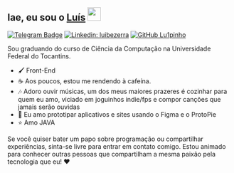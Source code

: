 ## Iae, eu sou o [Luís](https://https://github.com/lu1pinho) <img src="https://emojis.slackmojis.com/emojis/images/1643514229/1971/coin.gif?1643514229" width="30"/> 

<!--[![Twitter: ](https://img.shields.io/twitter/follow/?style=social)](https://twitter.com/) -->
[![Telegram Badge](https://img.shields.io/badge/-@lu1pinho-0088CC?style=flat&logo=Telegram&logoColor=white)](https://t.me/lu1pinho "Fale comigo pelo telegram :3")
[![Linkedin: luibezerra](https://img.shields.io/badge/-luibezerra-blue?style=flat-square&logo=Linkedin&logoColor=white&link=https://www.linkedin.com/in/luibezerra/)](https://www.linkedin.com/in/luibezerra/)
[![GitHub Lu1pinho](https://img.shields.io/github/followers/lu1pinho?label=follow&style=social)](https://github.com/lu1pinho)

Sou graduando do curso de Ciência da Computação na Universidade Federal do Tocantins. 

- 🖌️ Front-End
- ☕ Aos poucos, estou me rendendo à cafeína. 
- 🎶 Adoro ouvir músicas, um dos meus maiores prazeres é cozinhar para quem eu amo, viciado em joguinhos indie/fps e compor canções que jamais serão ouvidas
- 🎨 Eu amo prototipar aplicativos e sites usando o Figma e o ProtoPie
- ⭐ Amo JAVA
  
Se você quiser bater um papo sobre programação ou compartilhar experiências, sinta-se livre para entrar em contato comigo. Estou animado para conhecer outras pessoas que compartilham a mesma paixão pela tecnologia que eu! ❤️
